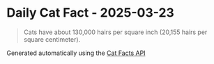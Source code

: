 # Daily Cat Fact - 2025-03-23

> Cats have about 130,000 hairs per square inch (20,155 hairs per square centimeter).

Generated automatically using the [Cat Facts API](https://catfact.ninja)
